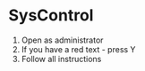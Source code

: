 # SysControl

1) Open as administrator
2) If you have a red text - press Y
3) Follow all instructions
